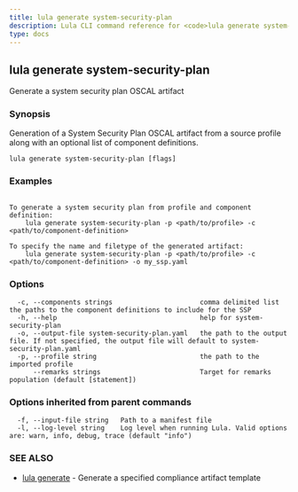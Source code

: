 ```yaml
---
title: lula generate system-security-plan
description: Lula CLI command reference for <code>lula generate system-security-plan</code>.
type: docs
---
```

## lula generate system-security-plan

Generate a system security plan OSCAL artifact

### Synopsis

Generation of a System Security Plan OSCAL artifact from a source profile along with an optional list of component definitions.

```
lula generate system-security-plan [flags]
```

### Examples

```

To generate a system security plan from profile and component definition:
	lula generate system-security-plan -p <path/to/profile> -c <path/to/component-definition>

To specify the name and filetype of the generated artifact:
	lula generate system-security-plan -p <path/to/profile> -c <path/to/component-definition> -o my_ssp.yaml

```

### Options

```
  -c, --components strings                      comma delimited list the paths to the component definitions to include for the SSP
  -h, --help                                    help for system-security-plan
  -o, --output-file system-security-plan.yaml   the path to the output file. If not specified, the output file will default to system-security-plan.yaml
  -p, --profile string                          the path to the imported profile
      --remarks strings                         Target for remarks population (default [statement])
```

### Options inherited from parent commands

```
  -f, --input-file string   Path to a manifest file
  -l, --log-level string    Log level when running Lula. Valid options are: warn, info, debug, trace (default "info")
```

### SEE ALSO

* [lula generate](./lula_generate.md)	 - Generate a specified compliance artifact template

